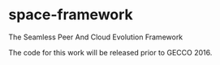 # space-framework
The Seamless Peer And Cloud Evolution Framework

The code for this work will be released prior to GECCO 2016.
